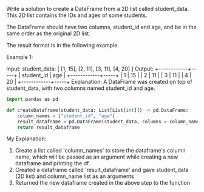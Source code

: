 Write a solution to create a DataFrame from a 2D list called student_data. This 2D list contains the IDs and ages of some students.

The DataFrame should have two columns, student_id and age, and be in the same order as the original 2D list.

The result format is in the following example.

 

Example 1:

Input:
student_data:
[
  [1, 15],
  [2, 11],
  [3, 11],
  [4, 20]
]
Output:
+------------+-----+
| student_id | age |
+------------+-----+
| 1          | 15  |
| 2          | 11  |
| 3          | 11  |
| 4          | 20  |
+------------+-----+
Explanation:
A DataFrame was created on top of student_data, with two columns named student_id and age.


```py
import pandas as pd

def createDataframe(student_data: List[List[int]]) -> pd.DataFrame:
    column_names = ["student_id", "age"]
    result_dataframe = pd.DataFrame(student_data, columns = column_names)
    return result_dataframe
```

My Explanation:
1. Create a list called 'column_names' to store the dataframe's column name, which will be passed as an argument while creating a new dataframe and printing the df.
2. Created a dataframe called 'result_dataframe' and gave student_data (2D list) and column_name list as an arguments
3. Returned the new dataframe created in the above step to the function